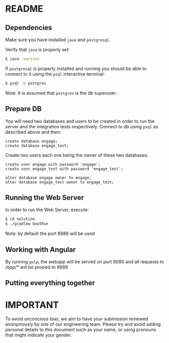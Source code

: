 # README


## Dependencies

Make sure you have installed `java` and `postgresql`.

Verify that `java` is properly set:

```bash
$ java -version
```

If `postgresql` is properly installed and running you should be
able to connect to it using the `psql` interactive terminal:

```bash
$ psql -U postgres
```

Note: It is assumed that `postgres` is the db superuser.


## Prepare DB

You will need two databases and users to be created in order to run the server and the integration tests
respectively. Connect to db using `psql` as described above and then:

```psql
create database engage;
create database engage_test;
```

Create two users each one being the owner of these two databases:

```psql
create user engage with password 'engage';
create user engage_test with password 'engage_test';

alter database engage owner to engage;
alter database engage_test owner to engage_test;
```


## Running the Web Server

In order to run the Web Server, execute:

```sh
$ cd solution
$ ./gradlew bootRun
```

Note: by default the port 8888 will be used


## Working with Angular

By running `gulp`, the webapp will be served on port 8080 and 
all requests to _/app/*_ will be proxied to 8888


## Putting everything together



IMPORTANT
====
To avoid unconcious bias, we aim to have your submission reviewed anonymously by one of our engineering team. Please try and avoid adding personal details to this document such as your name, or using pronouns that might indicate your gender.